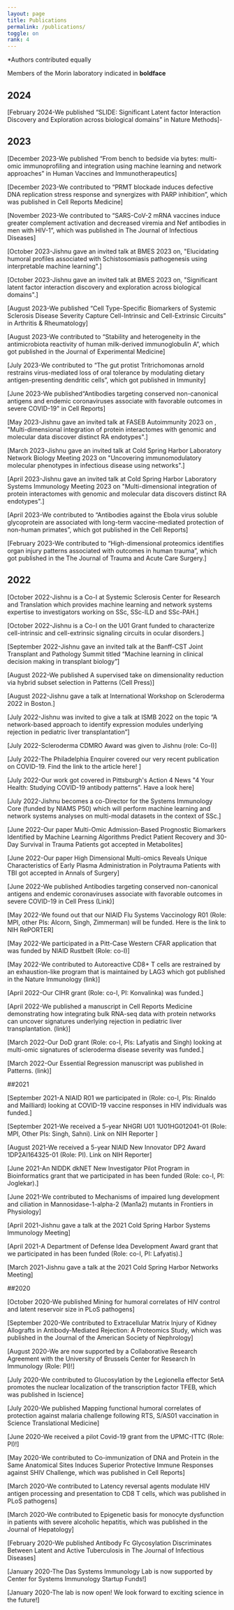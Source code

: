 ```yaml
---
layout: page
title: Publications
permalink: /publications/
toggle: on
rank: 4
---
```

\*Authors contributed equally<br>

Members of the Morin laboratory indicated in **boldface**

## 2024

[February 2024-We published “SLIDE: Significant Latent factor Interaction Discovery and Exploration across biological domains” in Nature Methods]-

## 2023

[December 2023-We published “From bench to bedside via bytes: multi-omic immunoprofiling and integration using machine learning and network approaches” in Human Vaccines and Immunotherapeutics]

[December 2023-We contributed to “PRMT blockade induces defective DNA replication stress response and synergizes with PARP inhibition”, which was published in Cell Reports Medicine]

[November 2023-We contributed to “SARS-CoV-2 mRNA vaccines induce greater complement activation and decreased viremia and Nef antibodies in men with HIV-1”, which was published in The Journal of Infectious Diseases]

[October 2023-Jishnu gave an invited talk at BMES 2023 on, "Elucidating humoral profiles associated with Schistosomiasis pathogenesis using interpretable machine learning".]

[October 2023-Jishnu gave an invited talk at BMES 2023 on, "Significant latent factor interaction discovery and exploration across biological domains".]

[August 2023-We published “Cell Type-Specific Biomarkers of Systemic Sclerosis Disease Severity Capture Cell-Intrinsic and Cell-Extrinsic Circuits” in Arthritis & Rheumatology]

[August 2023-We contributed to “Stability and heterogeneity in the antimicrobiota reactivity of human milk-derived immunoglobulin A”, which got published in the Journal of Experimental Medicine]

[July 2023-We contributed to “The gut protist Tritrichomonas arnold restrains virus-mediated loss of oral tolerance by modulating dietary antigen-presenting dendritic cells”, which got published in Immunity]

[June 2023-We published“Antibodies targeting conserved non-canonical antigens and endemic coronaviruses associate with favorable outcomes in severe COVID-19" in Cell Reports]

[May 2023-Jishnu gave an invited talk at FASEB Autoimmunity 2023 on , "Multi-dimensional integration of protein interactomes with genomic and molecular data discover distinct RA endotypes".]

[March 2023-Jishnu gave an invited talk at Cold Spring Harbor Laboratory Network Biology Meeting 2023 on "Uncovering immunomodulatory molecular phenotypes in infectious disease using networks".]

[April 2023-Jishnu gave an invited talk at Cold Spring Harbor Laboratory Systems Immunology Meeting 2023 on "Multi-dimensional integration of protein interactomes with genomic and molecular data discovers distinct RA endotypes".]

[April 2023-We contributed to “Antibodies against the Ebola virus soluble glycoprotein are associated with long-term vaccine-mediated protection of non-human primates”, which got published in the Cell Reports]

[February 2023-We contributed to “High-dimensional proteomics identifies organ injury patterns associated with outcomes in human trauma”, which got published in the The Journal of Trauma and Acute Care Surgery.]

## 2022

[October 2022-Jishnu is a Co-I at Systemic Sclerosis Center for Research and Translation which provides machine learning and network systems expertise to investigators working on SSc, SSc-ILD and SSc-PAH.]

[October 2022-Jishnu is a Co-I on the U01 Grant funded to characterize cell-intrinsic and cell-extrinsic signaling circuits in ocular disorders.]

[September 2022-Jishnu gave an invited talk at the Banff-CST Joint Transplant and Pathology Summit titled “Machine learning in clinical decision making in transplant biology”]

[August 2022-We published A supervised take on dimensionality reduction via hybrid subset selection in Patterns (Cell Press)]

[August 2022-Jishnu gave a talk at International Workshop on Scleroderma 2022 in Boston.]

[July 2022-Jishnu was invited to give a talk at ISMB 2022 on the topic “A network-based approach to identify expression modules underlying rejection in pediatric liver transplantation”]

[July 2022-Scleroderma CDMRO Award was given to Jishnu (role: Co-I)]

[July 2022-The Philadelphia Enquirer covered our very recent publication on COVID-19. Find the link to the article here! ]

[July 2022-Our work got covered in Pittsburgh's Action 4 News "4 Your Health: Studying COVID-19 antibody patterns". Have a look here]

[July 2022-Jishnu becomes a co-Director for the Systems Immunology Core (funded by NIAMS P50) which will perform machine learning and network systems analyses on multi-modal datasets in the context of SSc.]

[June 2022-Our paper Multi-Omic Admission-Based Prognostic Biomarkers Identified by Machine Learning Algorithms Predict Patient Recovery and 30-Day Survival in Trauma Patients got accepted in Metabolites]

[June 2022-Our paper High Dimensional Multi-omics Reveals Unique Characteristics of Early Plasma Administration in Polytrauma Patients with TBI got accepted in Annals of Surgery]

[June 2022-We published Antibodies targeting conserved non-canonical antigens and endemic coronaviruses associate with favorable outcomes in severe COVID-19 in Cell Press (Link)]

[May 2022-We found out that our NIAID Flu Systems Vaccinology R01 (Role: MPI, other PIs: Alcorn, Singh, Zimmerman) will be funded. Here is the link to NIH RePORTER]

[May 2022-We participated in a Pitt-Case Western CFAR application that was funded by NIAID Rustbelt (Role: co-I)]

[May 2022-We contributed to Autoreactive CD8+ T cells are restrained by an exhaustion-like program that is maintained by LAG3  which got published in the Nature Immunology (link)]

[April 2022-Our CIHR grant (Role: co-I, PI: Konvalinka) was funded.]

[April 2022-We published a manuscript in Cell Reports Medicine demonstrating how integrating bulk RNA-seq data with protein networks can uncover signatures underlying rejection in pediatric liver transplantation. (link)]

[March 2022-Our DoD grant (Role: co-I, PIs: Lafyatis and Singh) looking at multi-omic signatures of scleroderma disease severity was funded.]

[March 2022-Our Essential Regression manuscript was published in Patterns. (link)]

##2021

[September 2021-A NIAID R01 we participated in (Role: co-I, PIs: Rinaldo and Mailliard) looking at COVID-19 vaccine responses in HIV individuals was funded.]

[September 2021-We received a 5-year NHGRI U01 1U01HG012041-01 (Role: MPI, Other PIs: Singh, Sahni). Link on NIH Reporter ]

[August 2021-We received a 5-year NIAID New Innovator DP2 Award 1DP2AI164325-01 (Role: PI). Link on NIH Reporter]

[June 2021-An NIDDK dkNET New Investigator Pilot Program in Bioinformatics grant that we participated in has been funded (Role: co-I, PI: Joglekar).]

[June 2021-We contributed to Mechanisms of impaired lung development and ciliation in Mannosidase-1-alpha-2 (Man1a2) mutants in Frontiers in Physiology]

[April 2021-Jishnu gave a talk at the 2021 Cold Spring Harbor Systems Immunology Meeting]

[April 2021-A Department of Defense Idea Development Award grant that we participated in has been funded (Role: co-I, PI: Lafyatis).]

[March 2021-Jishnu gave a talk at the 2021 Cold Spring Harbor Networks Meeting]

##2020

[October 2020-We published Mining for humoral correlates of HIV control and latent reservoir size in PLoS pathogens]

[September 2020-We contributed to Extracellular Matrix Injury of Kidney Allografts in Antibody-Mediated Rejection: A Proteomics Study, which was published in the Journal of the American Society of Nephrology]

[August 2020-We are now supported by a Collaborative Research Agreement with the University of Brussels Center for Research In Immunology (Role: PI)!]

[July 2020-We contributed to Glucosylation by the Legionella effector SetA promotes the nuclear localization of the transcription factor TFEB, which was published in Iscience]

[July 2020-We published Mapping functional humoral correlates of protection against malaria challenge following RTS, S/AS01 vaccination in Science Translational Medicine]

[June 2020-We received a pilot Covid-19 grant from the UPMC-ITTC (Role: PI)!]

[May 2020-We contributed to Co-immunization of DNA and Protein in the Same Anatomical Sites Induces Superior Protective Immune Responses against SHIV Challenge, which was published in Cell Reports]

[March 2020-We contributed to Latency reversal agents modulate HIV antigen processing and presentation to CD8 T cells, which was published in PLoS pathogens]

[March 2020-We contributed to Epigenetic basis for monocyte dysfunction in patients with severe alcoholic hepatitis, which was published in the Journal of Hepatology]

[February 2020-We published Antibody Fc Glycosylation Discriminates Between Latent and Active Tuberculosis in The Journal of Infectious Diseases]

[January 2020-The Das Systems Immunology Lab is now supported by Center for Systems Immunology Startup Funds!]

[January 2020-The lab is now open! We look forward to exciting science in the future!]
